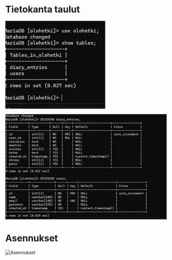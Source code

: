 # Tietokanta taulut
![Tietokanta](</public/img/Näyttökuva 2025-03-09 221740.png>)

![Taulut:](</public/img/Näyttökuva 2025-03-09 221531-1.png>)


# Asennukset
![Asennukset](https://github.com/user-attachments/assets/9ff1af32-b861-440a-8e3b-6d03409bf8c9)
